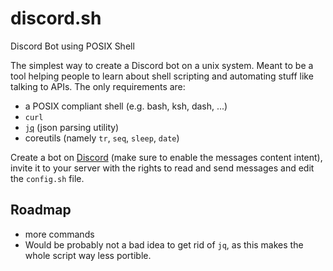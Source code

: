 # discord.sh
Discord Bot using POSIX Shell

The simplest way to create a Discord bot on a unix system. Meant to be a
tool helping people to learn about shell scripting and automating stuff like 
talking to APIs. The only requirements are:

+ a POSIX compliant shell (e.g. bash, ksh, dash, ...)
+ `curl`
+ [`jq`](https://github.com/stedolan/jq) (json parsing utility)
+ coreutils (namely `tr`, `seq`, `sleep`, `date`)

Create a bot on [Discord](discord.com) (make sure to enable the messages
content intent), invite it to your server with the rights to read and send
messages and edit the `config.sh` file.

## Roadmap
+ more commands
+ Would be probably not a bad idea to get rid of `jq`, as this makes the whole script way less portible.
